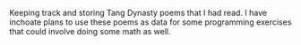 Keeping track and storing Tang Dynasty poems that I had read. I have inchoate plans to use these poems as data for some programming exercises that could involve doing some math as well.
